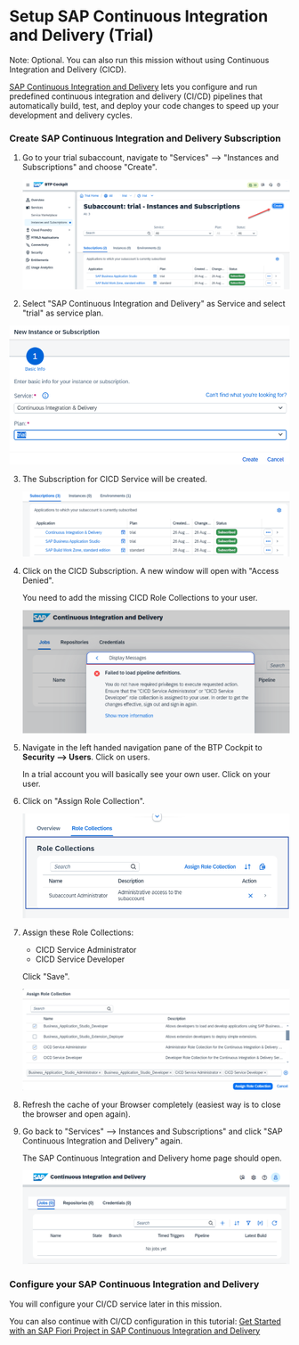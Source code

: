 # Setup SAP Continuous Integration and Delivery (Trial)

Note: Optional. You can also run this mission without using Continuous Integration and Delivery (CICD).

[SAP Continuous Integration and Delivery](https://discovery-center.cloud.sap/serviceCatalog/continuous-integration--delivery?region=all) lets you configure and run predefined continuous integration and delivery (CI/CD) pipelines that automatically build, test, and deploy your code changes to speed up your development and delivery cycles.



### Create SAP Continuous Integration and Delivery Subscription



1. Go to your trial subaccount, navigate to "Services" --> "Instances and Subscriptions" and choose "Create".

    ![](images/2_trial_cicd_01_create.png)

2. Select "SAP Continuous Integration and Delivery" as Service and select "trial" as service plan.

  ![](images/2_trial_cicd_02_create.png)


3. The Subscription for CICD Service will be created.

   ![](images/2_trial_cicd_03_goto.png)

4. Click on the CICD Subscription. A new window will open with "Access Denied".

    You need to add the missing CICD Role Collections to your user. 

    ![](images/2_trial_cicd_04_error.png)

    

5. Navigate in the left handed navigation pane of the BTP Cockpit to **Security --> Users**. Click on users.

    In a trial account you will basically see your own user. Click on your user. 

6. Click on "Assign Role Collection".

    ![](images/2_trial_cicd_05_assign_role.png)

7. Assign these Role Collections:

    - CICD Service Administrator
    - CICD Service Developer

    Click "Save".

    ![](images/2_trial_cicd_06_assign_roles_2.png)

8. Refresh the cache of your Browser completely (easiest way is to close the browser and open again).

9. Go back to "Services" --> Instances and Subscriptions" and click "SAP Continuous Integration and Delivery" again. 

    The SAP Continuous Integration and Delivery home page should open. 
    
    ![](images/2_trial_cicd_07_result_app.png)



### Configure your SAP Continuous Integration and Delivery 

You will configure your CI/CD service later in this mission.

You can also continue with CI/CD configuration in this tutorial: [Get Started with an SAP Fiori Project in SAP Continuous Integration and Delivery](https://developers.sap.com/tutorials/cicd-start-fiori.html#0b3b59d9-f2cc-4222-b7a1-97d810147886)
